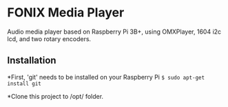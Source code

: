 # FONIX Media Player

Audio media player based on Raspberry Pi 3B+, using OMXPlayer, 1604 i2c lcd, and two rotary encoders.

## Installation

*First, 'git' needs to be installed on your Raspberry Pi
`$ sudo apt-get install git`

*Clone this project to /opt/ folder.
